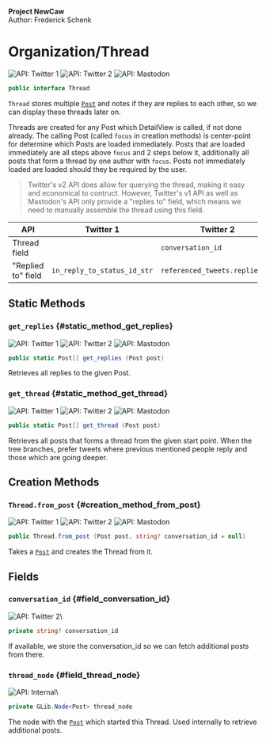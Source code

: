 **Project NewCaw** \
Author: Frederick Schenk

# Organization/Thread

![API: Twitter 1](https://img.shields.io/badge/API-Twitter%201-lightgrey?style=flat-square) ![API: Twitter 2](https://img.shields.io/badge/API-Twitter%202-blue?style=flat-square) ![API: Mastodon](https://img.shields.io/badge/API-Mastodon-purple?style=flat-square)

```c#
public interface Thread
```

`Thread` stores multiple [`Post`](../../content/class/Post.md) and notes if they are replies to each other, so we can display these threads later on.

Threads are created for any Post which DetailView is called, if not done already. The calling Post (called `focus` in creation methods) is center-point for determine which Posts are loaded immediately. Posts that are loaded immediately are all steps above `focus` and 2 steps below it, additionally all posts that form a thread by one author with `focus`. Posts not immediately loaded are loaded should they be required by the user.

> Twitter's v2 API does allow for querying the thread, making it easy and economical to contruct. However, Twitter's v1 API as well as Mastodon's API only provide a "replies to" field, which means we need to manually assemble the thread using this field.

| API                | Twitter 1                   | Twitter 2                      | Mastodon         |
| ------------------ | --------------------------- | ------------------------------ | ---------------- |
| Thread field       |                             | `conversation_id`              |                  |
| "Replied to" field | `in_reply_to_status_id_str` | `referenced_tweets.replied_to` | `in_reply_to_id` |

## Static Methods

### `get_replies` {#static_method_get_replies}

![API: Twitter 1](https://img.shields.io/badge/API-Twitter%201-lightgrey?style=flat-square) ![API: Twitter 2](https://img.shields.io/badge/API-Twitter%202-blue?style=flat-square) ![API: Mastodon](https://img.shields.io/badge/API-Mastodon-purple?style=flat-square)

```c#
public static Post[] get_replies (Post post)
```

Retrieves all replies to the given Post.

### `get_thread` {#static_method_get_thread}

![API: Twitter 1](https://img.shields.io/badge/API-Twitter%201-lightgrey?style=flat-square) ![API: Twitter 2](https://img.shields.io/badge/API-Twitter%202-blue?style=flat-square) ![API: Mastodon](https://img.shields.io/badge/API-Mastodon-purple?style=flat-square)

```c#
public static Post[] get_thread (Post post)
```

Retrieves all posts that forms a thread from the given start point. When the tree branches, prefer tweets where previous mentioned people reply and those which are going deeper.

## Creation Methods

### `Thread.from_post` {#creation_method_from_post}

![API: Twitter 1](https://img.shields.io/badge/API-Twitter%201-lightgrey?style=flat-square) ![API: Twitter 2](https://img.shields.io/badge/API-Twitter%202-blue?style=flat-square) ![API: Mastodon](https://img.shields.io/badge/API-Mastodon-purple?style=flat-square)

```c#
public Thread.from_post (Post post, string? conversation_id = null)
```

Takes a [`Post`](../../content/class/Post.md) and creates the Thread from it.

## Fields

### `conversation_id` {#field_conversation_id}

![API: Twitter 2](https://img.shields.io/badge/API-Twitter%202-blue?style=flat-square)\

```c#
private string? conversation_id
```

If available, we store the conversation_id so we can fetch additional posts from there.

### `thread_node` {#field_thread_node}

![API: Internal](https://img.shields.io/badge/API-Internal-green?style=flat-square)\

```c#
private GLib.Node<Post> thread_node
```

The node with the [`Post`](../content/class/Post.md) which started this Thread. Used internally to retrieve additional posts.

